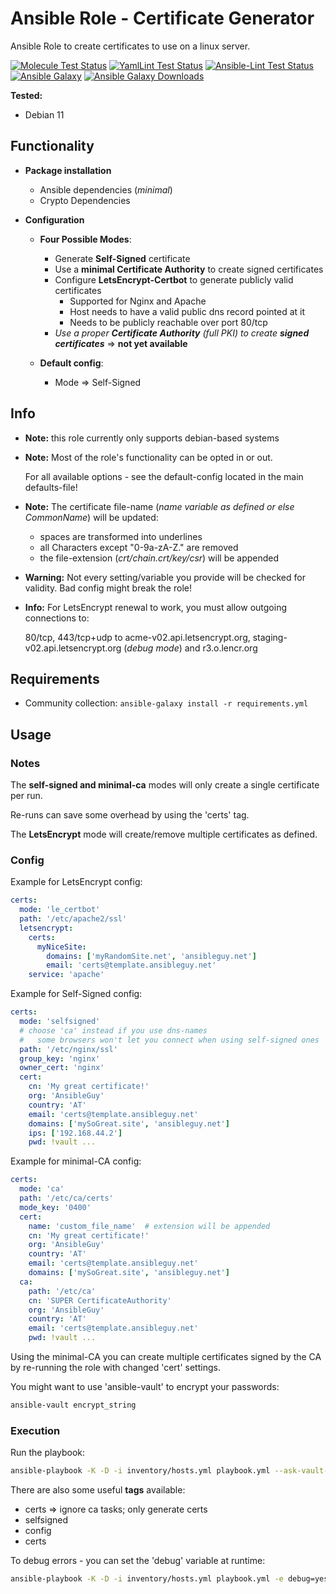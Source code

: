 # Ansible Role - Certificate Generator

Ansible Role to create certificates to use on a linux server.

[![Molecule Test Status](https://badges.ansibleguy.net/infra_certs.molecule.svg)](https://molecule.readthedocs.io/en/latest/)
[![YamlLint Test Status](https://badges.ansibleguy.net/infra_certs.yamllint.svg)](https://yamllint.readthedocs.io/en/stable/)
[![Ansible-Lint Test Status](https://badges.ansibleguy.net/infra_certs.ansiblelint.svg)](https://ansible-lint.readthedocs.io/en/latest/)
[![Ansible Galaxy](https://img.shields.io/ansible/role/56802)](https://galaxy.ansible.com/ansibleguy/infra_certs)
[![Ansible Galaxy Downloads](https://img.shields.io/badge/dynamic/json?color=blueviolet&label=Galaxy%20Downloads&query=%24.download_count&url=https%3A%2F%2Fgalaxy.ansible.com%2Fapi%2Fv1%2Froles%2F56802%2F%3Fformat%3Djson)](https://galaxy.ansible.com/ansibleguy/infra_certs)


**Tested:**
* Debian 11

## Functionality

* **Package installation**
  * Ansible dependencies (_minimal_)
  * Crypto Dependencies


* **Configuration**
  * **Four Possible Modes**:
    * Generate **Self-Signed** certificate
    * Use a **minimal Certificate Authority** to create signed certificates
    * Configure **LetsEncrypt-Certbot** to generate publicly valid certificates
      * Supported for Nginx and Apache
      * Host needs to have a valid public dns record pointed at it
      * Needs to be publicly reachable over port 80/tcp
    * _Use a proper **Certificate Authority** (_full PKI_) to create **signed certificates**_ => **not yet available**


  * **Default config**:
    * Mode => Self-Signed


## Info

* **Note:** this role currently only supports debian-based systems


* **Note:** Most of the role's functionality can be opted in or out.

  For all available options - see the default-config located in the main defaults-file!


* **Note:** The certificate file-name (_name variable as defined or else CommonName_) will be updated:
  * spaces are transformed into underlines
  * all Characters except "0-9a-zA-Z." are removed
  * the file-extension (_crt/chain.crt/key/csr_) will be appended


* **Warning:** Not every setting/variable you provide will be checked for validity. Bad config might break the role!


* **Info:** For LetsEncrypt renewal to work, you must allow outgoing connections to:

  80/tcp, 443/tcp+udp to acme-v02.api.letsencrypt.org, staging-v02.api.letsencrypt.org (_debug mode_) and r3.o.lencr.org

## Requirements

* Community collection: ```ansible-galaxy install -r requirements.yml```


## Usage

### Notes
The **self-signed and minimal-ca** modes will only create a single certificate per run.

Re-runs can save some overhead by using the 'certs' tag.


The **LetsEncrypt** mode will create/remove multiple certificates as defined.


### Config

Example for LetsEncrypt config:

```yaml
certs:
  mode: 'le_certbot'
  path: '/etc/apache2/ssl'
  letsencrypt:
    certs:
      myNiceSite:
        domains: ['myRandomSite.net', 'ansibleguy.net']
        email: 'certs@template.ansibleguy.net'
    service: 'apache'
```

Example for Self-Signed config:

```yaml
certs:
  mode: 'selfsigned'
  # choose 'ca' instead if you use dns-names
  #   some browsers won't let you connect when using self-signed ones
  path: '/etc/nginx/ssl'
  group_key: 'nginx'
  owner_cert: 'nginx'
  cert:
    cn: 'My great certificate!'
    org: 'AnsibleGuy'
    country: 'AT'
    email: 'certs@template.ansibleguy.net'
    domains: ['mySoGreat.site', 'ansibleguy.net']
    ips: ['192.168.44.2']
    pwd: !vault ...
```

Example for minimal-CA config:

```yaml
certs:
  mode: 'ca'
  path: '/etc/ca/certs'
  mode_key: '0400'
  cert:
    name: 'custom_file_name'  # extension will be appended
    cn: 'My great certificate!'
    org: 'AnsibleGuy'
    country: 'AT'
    email: 'certs@template.ansibleguy.net'
    domains: ['mySoGreat.site', 'ansibleguy.net']
  ca:
    path: '/etc/ca'
    cn: 'SUPER CertificateAuthority'
    org: 'AnsibleGuy'
    country: 'AT'
    email: 'certs@template.ansibleguy.net'
    pwd: !vault ...
```

Using the minimal-CA you can create multiple certificates signed by the CA by re-running the role with changed 'cert' settings.


You might want to use 'ansible-vault' to encrypt your passwords:
```bash
ansible-vault encrypt_string
```

### Execution

Run the playbook:
```bash
ansible-playbook -K -D -i inventory/hosts.yml playbook.yml --ask-vault-pass
```

There are also some useful **tags** available:
* certs => ignore ca tasks; only generate certs
* selfsigned
* config
* certs

To debug errors - you can set the 'debug' variable at runtime:
```bash
ansible-playbook -K -D -i inventory/hosts.yml playbook.yml -e debug=yes
```
